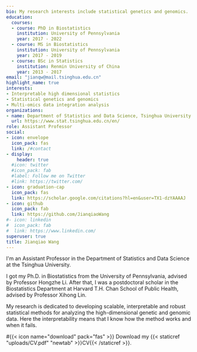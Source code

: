 ```yaml
---
bio: My research interests include statistical genetics and genomics.
education:
  courses:
  - course: PhD in Biostatistics
    institution: University of Pennsylvania
    year: 2017 - 2022
  - course: MS in Biostatistics
    institution: University of Pennsylvania
    year: 2017 - 2019
  - course: BSc in Statistics
    institution: Renmin University of China
    year: 2013 - 2017
email: "jianqw@mail.tsinghua.edu.cn"
highlight_name: true
interests:
- Interpretable high dimensional statistics
- Statistical genetics and genomics
- Multi-omics data integration analysis
organizations:
- name: Department of Statistics and Data Science, Tsinghua University
  url: https://www.stat.tsinghua.edu.cn/en/
role: Assistant Professor
social:
- icon: envelope
  icon_pack: fas
  link: /#contact
- display:
    header: true
  #icon: twitter
  #icon_pack: fab
  #label: Follow me on Twitter
  #link: https://twitter.com/
- icon: graduation-cap
  icon_pack: fas
  link: https://scholar.google.com/citations?hl=en&user=TX1-dzYAAAAJ
- icon: github
  icon_pack: fab
  link: https://github.com/JianqiaoWang
#- icon: linkedin
#  icon_pack: fab
#  link: https://www.linkedin.com/
superuser: true
title: Jianqiao Wang 
---
```


I'm an Assistant Professor in the Department of Statistics and Data Science at the Tsinghua University. 

I got my Ph.D. in Biostatistics from  the University of Pennsylvania, advised by Professor Hongzhe Li. After that, I was a postdoctoral scholar in the Biostatistics Department at Harvard T.H. Chan School of Public Health, advised by Professor Xihong Lin.

My research is dedicated to developing scalable, interpretable and robust statistical methods for analyzing the high-dimensional genetic and genomic data. Here the interpretability means that I know how the method works and when it fails.

#{{< icon name="download" pack="fas" >}} Download my {{< staticref "uploads/CV.pdf" "newtab" >}}CV{{< /staticref >}}.
